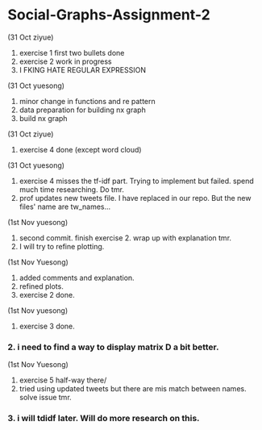 # Social-Graphs-Assignment-2
(31 Oct ziyue)
1. exercise 1 first two bullets done
2. exercise 2 work in progress
3. I FKING HATE REGULAR EXPRESSION

(31 Oct yuesong)
1. minor change in functions and re pattern
2. data preparation for building nx graph
3. build nx graph

(31 Oct ziyue)
1. exercise 4 done (except word cloud)

(31 Oct yuesong)
1. exercise 4 misses the tf-idf part. Trying to implement but failed. spend much time researching. Do tmr.
2. prof updates new tweets file. I have replaced in our repo. But the new files' name are tw_names...

(1st Nov yuesong)
1. second commit. finish exercise 2. wrap up with explanation tmr. 
2. I will try to refine plotting.

(1st Nov Yuesong)
1. added comments and explanation.
2. refined plots.
3. exercise 2 done.

(1st Nov yuesong)
1. exercise 3 done.
### 2. i need to find a way to display matrix D a bit better.

(1st Nov Yuesong)
1. exercise 5 half-way there/
2. tried using updated tweets but there are mis match between names. solve issue tmr.
### 3. i will tdidf later. Will do more research on this. 